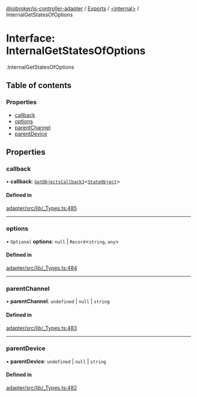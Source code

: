 [@iobroker/js-controller-adapter](../README.md) / [Exports](../modules.md) / [<internal\>](../modules/internal_.md) / InternalGetStatesOfOptions

# Interface: InternalGetStatesOfOptions

[<internal>](../modules/internal_.md).InternalGetStatesOfOptions

## Table of contents

### Properties

- [callback](internal_.InternalGetStatesOfOptions.md#callback)
- [options](internal_.InternalGetStatesOfOptions.md#options)
- [parentChannel](internal_.InternalGetStatesOfOptions.md#parentchannel)
- [parentDevice](internal_.InternalGetStatesOfOptions.md#parentdevice)

## Properties

### callback

• **callback**: [`GetObjectsCallback3`](../modules/internal_.md#getobjectscallback3)<[`StateObject`](internal_.StateObject.md)\>

#### Defined in

[adapter/src/lib/_Types.ts:485](https://github.com/ioBroker/ioBroker.js-controller/blob/0b3c6e0e/packages/adapter/src/lib/_Types.ts#L485)

___

### options

• `Optional` **options**: ``null`` \| `Record`<`string`, `any`\>

#### Defined in

[adapter/src/lib/_Types.ts:484](https://github.com/ioBroker/ioBroker.js-controller/blob/0b3c6e0e/packages/adapter/src/lib/_Types.ts#L484)

___

### parentChannel

• **parentChannel**: `undefined` \| ``null`` \| `string`

#### Defined in

[adapter/src/lib/_Types.ts:483](https://github.com/ioBroker/ioBroker.js-controller/blob/0b3c6e0e/packages/adapter/src/lib/_Types.ts#L483)

___

### parentDevice

• **parentDevice**: `undefined` \| ``null`` \| `string`

#### Defined in

[adapter/src/lib/_Types.ts:482](https://github.com/ioBroker/ioBroker.js-controller/blob/0b3c6e0e/packages/adapter/src/lib/_Types.ts#L482)
